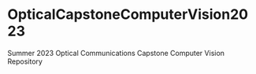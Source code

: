 # OpticalCapstoneComputerVision2023
Summer 2023 Optical Communications Capstone Computer Vision Repository
